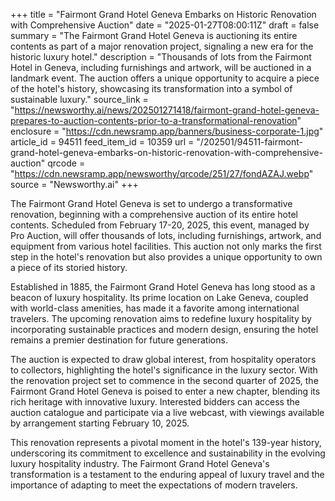 +++
title = "Fairmont Grand Hotel Geneva Embarks on Historic Renovation with Comprehensive Auction"
date = "2025-01-27T08:00:11Z"
draft = false
summary = "The Fairmont Grand Hotel Geneva is auctioning its entire contents as part of a major renovation project, signaling a new era for the historic luxury hotel."
description = "Thousands of lots from the Fairmont Hotel in Geneva, including furnishings and artwork, will be auctioned in a landmark event. The auction offers a unique opportunity to acquire a piece of the hotel's history, showcasing its transformation into a symbol of sustainable luxury."
source_link = "https://newsworthy.ai/news/202501271418/fairmont-grand-hotel-geneva-prepares-to-auction-contents-prior-to-a-transformational-renovation"
enclosure = "https://cdn.newsramp.app/banners/business-corporate-1.jpg"
article_id = 94511
feed_item_id = 10359
url = "/202501/94511-fairmont-grand-hotel-geneva-embarks-on-historic-renovation-with-comprehensive-auction"
qrcode = "https://cdn.newsramp.app/newsworthy/qrcode/251/27/fondAZAJ.webp"
source = "Newsworthy.ai"
+++

<p>The Fairmont Grand Hotel Geneva is set to undergo a transformative renovation, beginning with a comprehensive auction of its entire hotel contents. Scheduled from February 17-20, 2025, this event, managed by Pro Auction, will offer thousands of lots, including furnishings, artwork, and equipment from various hotel facilities. This auction not only marks the first step in the hotel's renovation but also provides a unique opportunity to own a piece of its storied history.</p><p>Established in 1885, the Fairmont Grand Hotel Geneva has long stood as a beacon of luxury hospitality. Its prime location on Lake Geneva, coupled with world-class amenities, has made it a favorite among international travelers. The upcoming renovation aims to redefine luxury hospitality by incorporating sustainable practices and modern design, ensuring the hotel remains a premier destination for future generations.</p><p>The auction is expected to draw global interest, from hospitality operators to collectors, highlighting the hotel's significance in the luxury sector. With the renovation project set to commence in the second quarter of 2025, the Fairmont Grand Hotel Geneva is poised to enter a new chapter, blending its rich heritage with innovative luxury. Interested bidders can access the auction catalogue and participate via a live webcast, with viewings available by arrangement starting February 10, 2025.</p><p>This renovation represents a pivotal moment in the hotel's 139-year history, underscoring its commitment to excellence and sustainability in the evolving luxury hospitality industry. The Fairmont Grand Hotel Geneva's transformation is a testament to the enduring appeal of luxury travel and the importance of adapting to meet the expectations of modern travelers.</p>